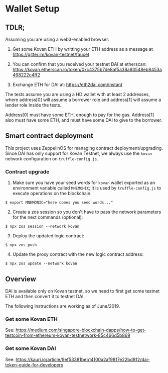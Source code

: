 # Wallet Setup

## TDLR;

Assuming you are using a web3-enabled browser:

1. Get some Kovan ETH by writting your ETH address as a message at https://gitter.im/kovan-testnet/faucet

2. You can confirm that you received your testnet DAI at etherscan: https://kovan.etherscan.io/token/0xc4375b7de8af5a38a93548eb8453a498222c4ff2

3. Exchange ETH for DAI at: https://eth2dai.com/instant

The tests assume you are using a HD wallet with at least 2 addresses, where address[0] will assume a borrower role and address[1] will assume a lender role inside the tests.

Address[0] must have some ETH, enough to pay for the gas. Address[1] also must have some ETH, and must have some DAI to give to the borrower.

## Smart contract deployment

This project uses ZeppelinOS for managing contract deployment/upgrading. Since DAI has only support for Kovan Testnet, we always use the `kovan` network configuration on `truffle-config.js`.

### Contract upgrade

1. Make sure you have your seed words for `kovan` wallet exported as an environment variable called `MNEMONIC`; it is used by `truffle-config.js` to execute operations on the blockchain.

```shell
$ export MNEMONIC="here comes you seed words..."
```

2. Create a zos session so you don't have to pass the network parameters for the next commands (optional):

```shell
$ npx zos session --network kovan
```

3. Deploy the updated logic contract:

```shell
$ npx zos push
```

4. Update the proxy contract with the new logic contract address:

```shell
$ npx zos update --network kovan
```

## Overview

DAI is available only on Kovan testnet, so we need to first get some testnet ETH and then convert it to testnet DAI.

The following instructions are working as of June/2019.

### Get some Kovan ETH

See: https://medium.com/singapore-blockchain-dapps/how-to-get-testcoin-from-ethereum-kovan-testnetwork-85c466d5b869

### Get some Kovan DAI

See: https://kauri.io/article/9ef53381beb14100a2af9817e22bd812/dai-token-guide-for-developers

